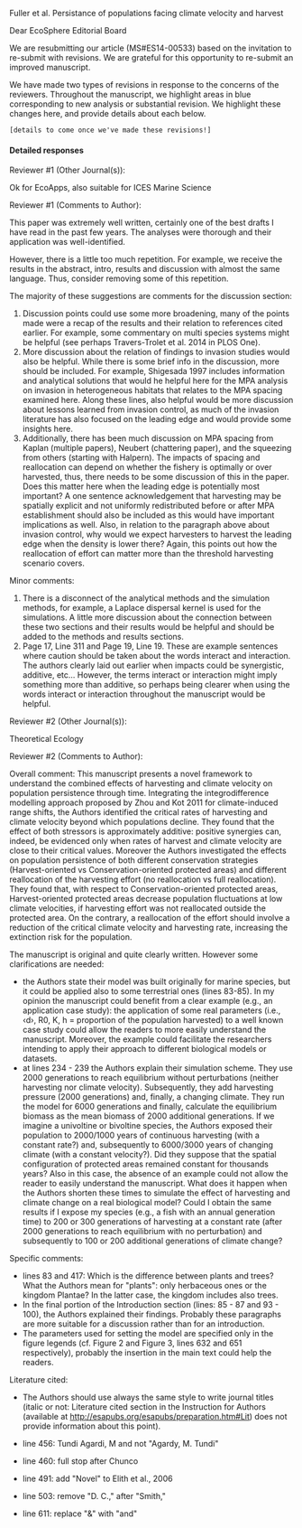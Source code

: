 Fuller et al. Persistance of populations facing climate velocity and harvest

Dear EcoSphere Editorial Board

We are resubmitting our article (MS#ES14-00533) based on the invitation to re-submit with revisions. We are grateful for this opportunity to re-submit an improved manuscript.

We have made two types of revisions in response to the concerns of the reviewers. Throughout the manuscript, we highlight areas in blue corresponding to new analysis or substantial revision. We highlight these changes here, and provide details about each below.

`[details to come once we've made these revisions!]`

#### Detailed responses
Reviewer #1 (Other Journal(s)):

Ok for EcoApps, also suitable for ICES Marine Science

Reviewer #1 (Comments to Author):

This paper was extremely well written, certainly one of the best drafts I have read in the past few years. The analyses were thorough and their application was well-identified.

However, there is a little too much repetition. For example, we receive the results in the abstract, intro, results and discussion with almost the same language. Thus, consider removing some of this repetition.

The majority of these suggestions are comments for the discussion section:

1. Discussion points could use some more broadening, many of the points made were a recap of the results and their relation to references cited earlier. For example, some commentary on multi species systems might be helpful (see perhaps Travers-Trolet et al. 2014 in PLOS One).
2. More discussion about the relation of findings to invasion studies would also be helpful. While there is some brief info in the discussion, more should be included. For example, Shigesada 1997 includes information and analytical solutions that would he helpful here for the MPA analysis on invasion in heterogeneous habitats that relates to the MPA spacing examined here. Along these lines, also helpful would be more discussion about lessons learned from invasion control, as much of the invasion literature has also focused on the leading edge and would provide some insights here.
3. Additionally, there has been much discussion on MPA spacing from Kaplan (multiple papers), Neubert (chattering paper), and the squeezing from others (starting with Halpern). The impacts of spacing and reallocation can depend on whether the fishery is optimally or over harvested, thus, there needs to be some discussion of this in the paper. Does this matter here when the leading edge is potentially most important? A one sentence acknowledgement that harvesting may be spatially explicit and not uniformly redistributed before or after MPA establishment should also be included as this would have important implications as well. Also, in relation to the paragraph above about invasion control, why would we expect harvesters to harvest the leading edge when the density is lower there? Again, this points out how the reallocation of effort can matter more than the threshold harvesting scenario covers.

Minor comments:

1. There is a disconnect of the analytical methods and the simulation methods, for example, a Laplace dispersal kernel is used for the simulations. A little more discussion about the connection between these two sections and their results would be helpful and should be added to the methods and results sections.
2. Page 17, Line 311 and Page 19, Line 19. These are example sentences where caution should be taken about the words interact and interaction. The authors clearly laid out earlier when impacts could be synergistic, additive, etc... However, the terms interact or interaction might imply something more than additive, so perhaps being clearer when using the words interact or interaction throughout the manuscript would be helpful.


Reviewer #2 (Other Journal(s)):

Theoretical Ecology

Reviewer #2 (Comments to Author):

Overall comment:
This manuscript presents a novel framework to understand the combined effects of harvesting and climate velocity on population persistence through time. Integrating the integrodifference modelling approach proposed by Zhou and Kot 2011 for climate-induced range shifts, the Authors identified the critical rates of harvesting and climate velocity beyond which populations decline. They found that the effect of both stressors is approximately additive: positive synergies can, indeed, be evidenced only when rates of harvest and climate velocity are close to their critical values. Moreover the Authors investigated the effects on population persistence of both different conservation strategies (Harvest-oriented vs Conservation-oriented protected areas) and different reallocation of the harvesting effort (no reallocation vs full reallocation). They found that, with respect to Conservation-oriented protected areas, Harvest-oriented protected areas decrease population fluctuations at low
climate velocities, if harvesting effort was not reallocated outside the protected area. On the contrary, a reallocation of the effort should involve a reduction of the critical climate velocity and harvesting rate, increasing the extinction risk for the population.


The manuscript is original and quite clearly written. However some clarifications are needed:

- the Authors state their model was built originally for marine species, but it could be applied also to some terrestrial ones (lines 83-85). In my opinion the manuscript could benefit from a clear example (e.g., an application case study): the application of some real parameters (i.e., ‹d›, R0, K, h = proportion of the population harvested) to a well known case study could allow the readers to more easily understand the manuscript. Moreover, the example could facilitate the researchers intending to apply their approach to different biological models or datasets.
- at lines 234 - 239 the Authors explain their simulation scheme. They use 2000 generations to reach equilibrium without perturbations (neither harvesting nor climate velocity). Subsequently, they add harvesting pressure (2000 generations) and, finally, a changing climate. They run the model for 6000 generations and finally, calculate the equilibrium biomass as the mean biomass of 2000 additional generations. If we imagine a univoltine or bivoltine species, the Authors exposed their population to 2000/1000 years of continuous harvesting (with a constant rate?) and, subsequently to 6000/3000 years of changing climate (with a constant velocity?). Did they suppose that the spatial configuration of protected areas remained constant for thousands years?
Also in this case, the absence of an example could not allow the reader to easily understand the manuscript. What does it happen when the Authors shorten these times to simulate the effect of harvesting and climate change on a real biological model? Could I obtain the same results if I expose my species (e.g., a fish with an annual generation time) to 200 or 300 generations of harvesting at a constant rate (after 2000 generations to reach equilibrium with no perturbation) and subsequently to 100 or 200 additional generations of climate change?


Specific comments:
- lines 83 and 417: Which is the difference between plants and trees? What the Authors mean for "plants": only herbaceous ones or the kingdom Plantae? In the latter case, the kingdom includes also trees.
- In the final portion of the Introduction section (lines: 85 - 87 and 93 - 100), the Authors explained their findings. Probably these paragraphs are more suitable for a discussion rather than for an introduction.
- The parameters used for setting the model are specified only in the figure legends (cf. Figure 2 and Figure 3, lines 632 and 651 respectively), probably the insertion in the main text could help the readers.

Literature cited:
- The Authors should use always the same style to write journal titles (italic or not: Literature cited section in the Instruction for Authors (available at http://esapubs.org/esapubs/preparation.htm#Lit) does not provide information about this point).

- line 456: Tundi Agardi, M and not "Agardy, M. Tundi"

- line 460: full stop after Chunco

- line 491: add "Novel" to Elith et al., 2006

- line 503: remove "D. C.," after "Smith,"

- line 611: replace "&" with "and"
